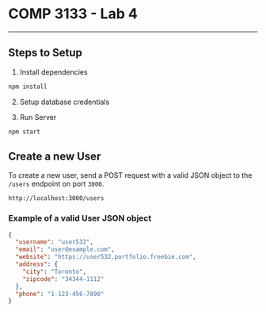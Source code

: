 # COMP 3133 - Lab 4

---

## Steps to Setup

1. Install dependencies

```bash
npm install
```

2. Setup database credentials


3. Run Server

```bash
npm start
```

## Create a new User
To create a new user, send a POST request with a valid JSON object to the `/users` endpoint on port `3000`.

`http://localhost:3000/users`

### Example of a valid User JSON object
```json
{
  "username": "user532",
  "email": "user@example.com",
  "website": "https://user532.portfolio.freebie.com",
  "address": {
    "city": "Toronto",
    "zipcode": "34344-1112"
  },
  "phone": "1-123-456-7890"
}
```